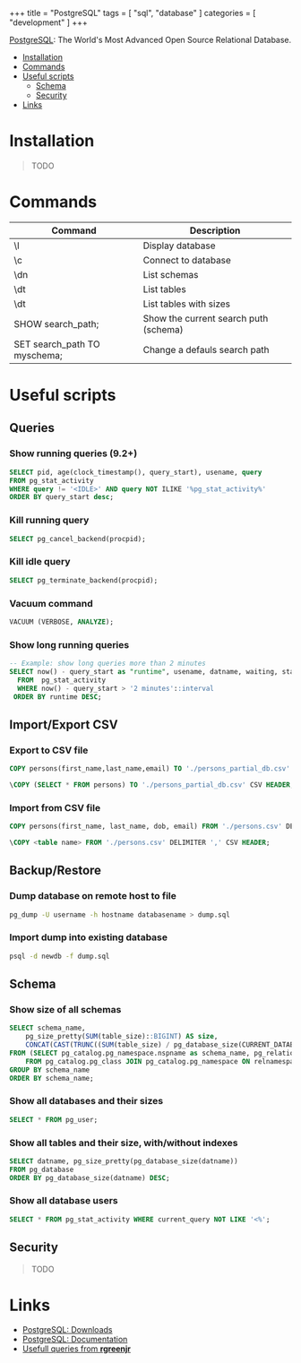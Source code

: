 +++
title = "PostgreSQL"
tags = [ "sql", "database" ]
categories = [ "development" ]
+++

[PostgreSQL](https://www.postgresql.org): The World's Most Advanced Open Source Relational Database.
<!--more-->

* [Installation](#installation)
* [Commands](#commands)
* [Useful scripts](#useful-scripts)
    - [Schema](#schema)
    - [Security](#security)
* [Links](#links)

# Installation

> TODO

# Commands

| Command                 | Description                   |
| ----------------------- | ----------------------------- |
| \l | Display database |
| \c | Connect to database |
| \dn | List schemas |
| \dt | List tables |
| \dt | List tables with sizes |
| SHOW search_path;       | Show the current search puth (schema)         |
| SET search_path TO myschema; | Change a defauls search path             |


# Useful scripts

## Queries

### Show running queries (9.2+)
```sql
SELECT pid, age(clock_timestamp(), query_start), usename, query 
FROM pg_stat_activity 
WHERE query != '<IDLE>' AND query NOT ILIKE '%pg_stat_activity%' 
ORDER BY query_start desc;
```

### Kill running query
```sql
SELECT pg_cancel_backend(procpid);
```

### Kill idle query
```sql
SELECT pg_terminate_backend(procpid);
```

### Vacuum command
```sql
VACUUM (VERBOSE, ANALYZE);
```

### Show long running queries
```sql
-- Example: show long queries more than 2 minutes
SELECT now() - query_start as "runtime", usename, datname, waiting, state, query
  FROM  pg_stat_activity
  WHERE now() - query_start > '2 minutes'::interval
 ORDER BY runtime DESC;
```

## Import/Export CSV

### Export to CSV file
```sql
COPY persons(first_name,last_name,email) TO './persons_partial_db.csv' DELIMITER ',' CSV HEADER;
```
```sql
\COPY (SELECT * FROM persons) TO './persons_partial_db.csv' CSV HEADER;
```

### Import from CSV file
```sql
COPY persons(first_name, last_name, dob, email) FROM './persons.csv' DELIMITER ',' CSV HEADER;
```
```sql
\COPY <table name> FROM './persons.csv' DELIMITER ',' CSV HEADER;
```
## Backup/Restore

### Dump database on remote host to file
```bash
pg_dump -U username -h hostname databasename > dump.sql
```

### Import dump into existing database
```bash
psql -d newdb -f dump.sql
```
    
## Schema

### Show size of all schemas
```sql
SELECT schema_name, 
    pg_size_pretty(SUM(table_size)::BIGINT) AS size,
    CONCAT(CAST(TRUNC((SUM(table_size) / pg_database_size(CURRENT_DATABASE())) * 100, 2) AS TEXT), '%') AS percent
FROM (SELECT pg_catalog.pg_namespace.nspname as schema_name, pg_relation_size(pg_catalog.pg_class.oid) as table_size
    FROM pg_catalog.pg_class JOIN pg_catalog.pg_namespace ON relnamespace = pg_catalog.pg_namespace.oid) t
GROUP BY schema_name
ORDER BY schema_name;
```

### Show all databases and their sizes
```sql
SELECT * FROM pg_user;
```

### Show all tables and their size, with/without indexes
```sql
SELECT datname, pg_size_pretty(pg_database_size(datname))
FROM pg_database
ORDER BY pg_database_size(datname) DESC;
```

### Show all database users
```sql
SELECT * FROM pg_stat_activity WHERE current_query NOT LIKE '<%';
```


## Security

> TODO
 
# Links

* [PostgreSQL: Downloads](https://www.postgresql.org/download/)
* [PostgreSQL: Documentation](https://www.postgresql.org/docs/)
* [Usefull queries from **rgreenjr**](https://gist.github.com/rgreenjr/3637525)
